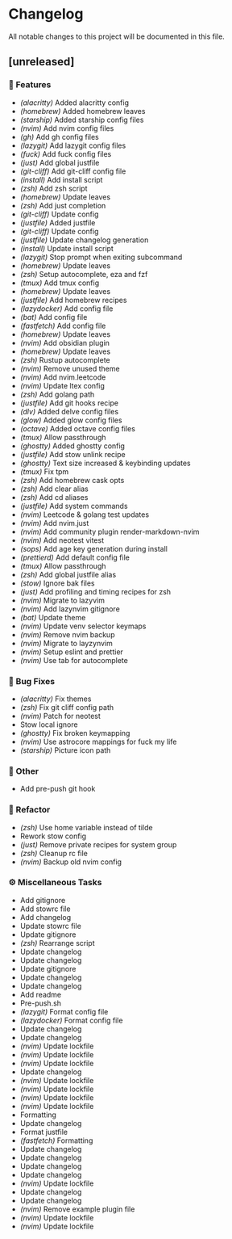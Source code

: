 # Changelog

All notable changes to this project will be documented in this file.

## [unreleased]

### 🚀 Features

- *(alacritty)* Added alacritty config
- *(homebrew)* Added homebrew leaves
- *(starship)* Added starship config files
- *(nvim)* Add nvim config files
- *(gh)* Add gh config files
- *(lazygit)* Add lazygit config files
- *(fuck)* Add fuck config files
- *(just)* Add global justfile
- *(git-cliff)* Add git-cliff config file
- *(install)* Add install script
- *(zsh)* Add zsh script
- *(homebrew)* Update leaves
- *(zsh)* Add just completion
- *(git-cliff)* Update config
- *(justfile)* Added justfile
- *(git-cliff)* Update config
- *(justfile)* Update changelog generation
- *(install)* Update install script
- *(lazygit)* Stop prompt when exiting subcommand
- *(homebrew)* Update leaves
- *(zsh)* Setup autocomplete, eza and fzf
- *(tmux)* Add tmux config
- *(homebrew)* Update leaves
- *(justfile)* Add homebrew recipes
- *(lazydocker)* Add config file
- *(bat)* Add config file
- *(fastfetch)* Add config file
- *(homebrew)* Update leaves
- *(nvim)* Add obsidian plugin
- *(homebrew)* Update leaves
- *(zsh)* Rustup autocomplete
- *(nvim)* Remove unused theme
- *(nvim)* Add nvim.leetcode
- *(nvim)* Update ltex config
- *(zsh)* Add golang path
- *(justfile)* Add git hooks recipe
- *(dlv)* Added delve config files
- *(glow)* Added glow config files
- *(octave)* Added octave config files
- *(tmux)* Allow passthrough
- *(ghostty)* Added ghostty config
- *(justfile)* Add stow unlink recipe
- *(ghostty)* Text size increased & keybinding updates
- *(tmux)* Fix tpm
- *(zsh)* Add homebrew cask opts
- *(zsh)* Add clear alias
- *(zsh)* Add cd aliases
- *(justfile)* Add system commands
- *(nvim)* Leetcode & golang test updates
- *(nvim)* Add nvim.just
- *(nvim)* Add community plugin render-markdown-nvim
- *(nvim)* Add neotest vitest
- *(sops)* Add age key generation during install
- *(prettierd)* Add default config file
- *(tmux)* Allow passthrough
- *(zsh)* Add global justfile alias
- *(stow)* Ignore bak files
- *(just)* Add profiling and timing recipes for zsh
- *(nvim)* Migrate to lazyvim
- *(nvim)* Add lazynvim gitignore
- *(bat)* Update theme
- *(nvim)* Update venv selector keymaps
- *(nvim)* Remove nvim backup
- *(nvim)* Migrate to layzynvim
- *(nvim)* Setup eslint and prettier
- *(nvim)* Use tab for autocomplete

### 🐛 Bug Fixes

- *(alacritty)* Fix themes
- *(zsh)* Fix git cliff config path
- *(nvim)* Patch for neotest
- Stow local ignore
- *(ghostty)* Fix broken keymapping
- *(nvim)* Use astrocore mappings for fuck my life
- *(starship)* Picture icon path

### 💼 Other

- Add pre-push git hook

### 🚜 Refactor

- *(zsh)* Use home variable instead of tilde
- Rework stow config
- *(just)* Remove private recipes for system group
- *(zsh)* Cleanup rc file
- *(nvim)* Backup old nvim config

### ⚙️ Miscellaneous Tasks

- Add gitignore
- Add stowrc file
- Add changelog
- Update stowrc file
- Update gitignore
- *(zsh)* Rearrange script
- Update changelog
- Update changelog
- Update gitignore
- Update changelog
- Update changelog
- Add readme
- Pre-push.sh
- *(lazygit)* Format config file
- *(lazydocker)* Format config file
- Update changelog
- Update changelog
- *(nvim)* Update lockfile
- *(nvim)* Update lockfile
- *(nvim)* Update lockfile
- Update changelog
- *(nvim)* Update lockfile
- *(nvim)* Update lockfile
- *(nvim)* Update lockfile
- *(nvim)* Update lockfile
- Formatting
- Update changelog
- Format justfile
- *(fastfetch)* Formatting
- Update changelog
- Update changelog
- Update changelog
- Update changelog
- *(nvim)* Update lockfile
- Update changelog
- Update changelog
- *(nvim)* Remove example plugin file
- *(nvim)* Update lockfile
- *(nvim)* Update lockfile

<!-- generated by git-cliff -->
